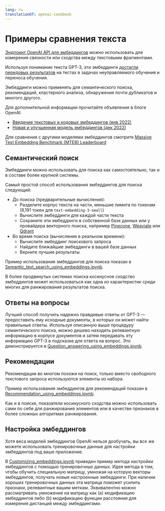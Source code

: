 ```yaml
---
lang: ru
translationOf: openai-cookbook
---
```


# Примеры сравнения текста

[Эндпоинт OpenAI API для эмбеддингов](https://beta.openai.com/docs/guides/embeddings) можно использовать для измерения связности или сходства между текстовыми фрагментами.

Используя понимание текста GPT-3, эти эмбеддинги [достигли передовых результатов](https://arxiv.org/abs/2201.10005) на тестах в задачах неуправляемого обучения и переноса обучения.

Эмбеддинги можно применять для семантического поиска, рекомендаций, кластерного анализа, обнаружения почти дубликатов и многого другого.

Для дополнительной информации прочитайте объявления в блоге OpenAI:

- [Введение текстовых и кодовых эмбеддингов (янв 2022)](https://openai.com/blog/introducing-text-and-code-embeddings/)
- [Новая и улучшенная модель эмбеддингов (дек 2022)](https://openai.com/blog/new-and-improved-embedding-model/)

Для сравнения с другими моделями эмбеддингов смотрите [Massive Text Embedding Benchmark (MTEB) Leaderboard](https://huggingface.co/spaces/mteb/leaderboard)

## Семантический поиск

Эмбеддинги можно использовать для поиска как самостоятельно, так и в составе более крупной системы.

Самый простой способ использования эмбеддингов для поиска следующий:

- До поиска (предварительные вычисления):
  - Разделите корпус текста на части, меньшие лимита по токенам (8,191 токен для `text-embedding-3-small`)
  - Вычислите эмбеддинги для каждой части текста  
  - Сохраните эти эмбеддинги в собственной базе данных или у провайдера векторного поиска, например [Pinecone](https://www.pinecone.io), [Weaviate](https://weaviate.io) или [Qdrant](https://qdrant.tech)
- Во время поиска (вычисления в реальном времени):
  - Вычислите эмбеддинг поискового запроса  
  - Найдите ближайшие эмбеддинги в вашей базе данных  
  - Верните лучшие результаты

Пример использования эмбеддингов для поиска показан в [Semantic_text_search_using_embeddings.ipynb](../examples/Semantic_text_search_using_embeddings.ipynb).

В более продвинутых системах поиска косинусное сходство эмбеддингов может использоваться как одна из характеристик среди многих для ранжирования результатов поиска.

## Ответы на вопросы

Лучший способ получить надежно правдивые ответы от GPT-3 — предоставить ему исходные документы, в которых он может найти правильные ответы. Используя описанную выше процедуру семантического поиска, можно дешево находить релевантную информацию в корпусе документов и затем передавать эту информацию GPT-3 в подсказке для ответа на вопрос. Это демонстрируется в [Question_answering_using_embeddings.ipynb](../examples/Question_answering_using_embeddings.ipynb).

## Рекомендации

Рекомендации во многом похожи на поиск, только вместо свободного текстового запроса используются элементы из набора.

Пример использования эмбеддингов для рекомендаций показан в [Recommendation_using_embeddings.ipynb](../examples/Recommendation_using_embeddings.ipynb).

Как и в поиске, показатели косинусного сходства можно использовать сами по себе для ранжирования элементов или в качестве признаков в более сложных алгоритмах ранжирования.

## Настройка эмбеддингов

Хотя веса моделей эмбеддингов OpenAI нельзя дообучать, вы все же можете использовать тренировочные данные для настройки эмбеддингов под ваше приложение.

В [Customizing_embeddings.ipynb](../examples/Customizing_embeddings.ipynb) приведен пример метода настройки эмбеддингов с помощью тренировочных данных. Идея метода в том, чтобы обучить специальную матрицу, умножая на которую векторы эмбеддингов, получать новые настроенные эмбеддинги. При наличии хороших тренировочных данных эта матрица поможет усилить признаки, релевантные вашим меткам. Эквивалентно можно рассматривать умножение на матрицу как (a) модификацию эмбеддингов либо (b) модификацию функции расстояния для измерения дистанций между эмбеддингами.